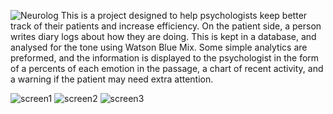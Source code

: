 ![Neurolog](https://i.imgur.com/1fvfgF0.png)
This is a project designed to help psychologists keep better track of their patients and increase efficiency. On the patient side, a person writes diary logs about how they are doing. This is kept in a database, and analysed for the tone using Watson Blue Mix. Some simple analytics are preformed, and the information is displayed to the psychologist in the form of a percents of each emotion in the passage, a chart of recent activity, and a warning if the patient may need extra attention.


![screen1](https://i.imgur.com/P6wCXqw.png)
![screen2](https://i.imgur.com/xWOXGYA.png)
![screen3](https://i.imgur.com/5NNguWy.png)
